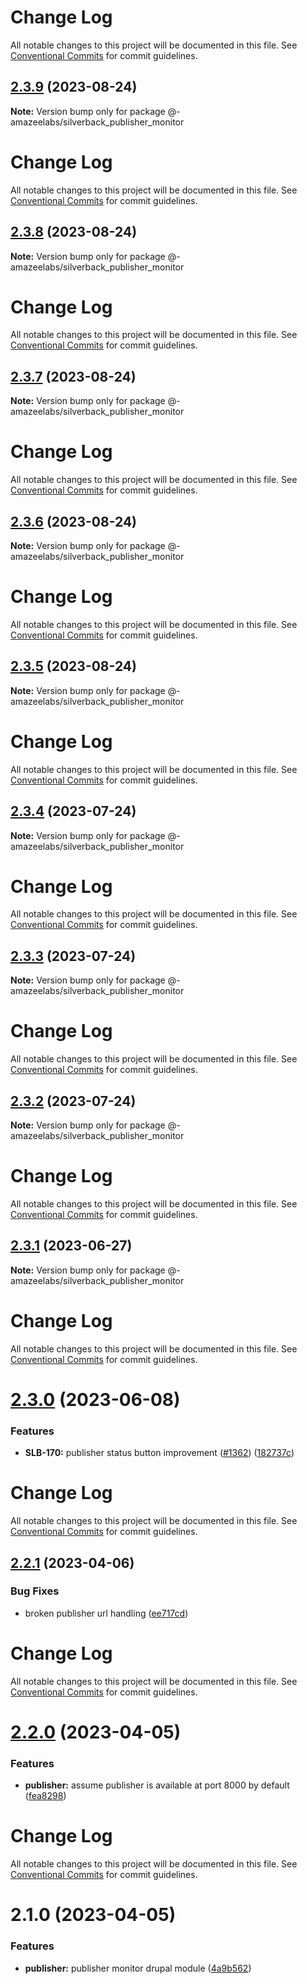# Change Log

All notable changes to this project will be documented in this file. See
[Conventional Commits](https://conventionalcommits.org) for commit guidelines.

## [2.3.9](https://github.com/AmazeeLabs/silverback-mono/compare/@-amazeelabs/silverback_publisher_monitor@2.3.8...@-amazeelabs/silverback_publisher_monitor@2.3.9) (2023-08-24)

**Note:** Version bump only for package
@-amazeelabs/silverback_publisher_monitor

# Change Log

All notable changes to this project will be documented in this file. See
[Conventional Commits](https://conventionalcommits.org) for commit guidelines.

## [2.3.8](https://github.com/AmazeeLabs/silverback-mono/compare/@-amazeelabs/silverback_publisher_monitor@2.3.7...@-amazeelabs/silverback_publisher_monitor@2.3.8) (2023-08-24)

**Note:** Version bump only for package
@-amazeelabs/silverback_publisher_monitor

# Change Log

All notable changes to this project will be documented in this file. See
[Conventional Commits](https://conventionalcommits.org) for commit guidelines.

## [2.3.7](https://github.com/AmazeeLabs/silverback-mono/compare/@-amazeelabs/silverback_publisher_monitor@2.3.6...@-amazeelabs/silverback_publisher_monitor@2.3.7) (2023-08-24)

**Note:** Version bump only for package
@-amazeelabs/silverback_publisher_monitor

# Change Log

All notable changes to this project will be documented in this file. See
[Conventional Commits](https://conventionalcommits.org) for commit guidelines.

## [2.3.6](https://github.com/AmazeeLabs/silverback-mono/compare/@-amazeelabs/silverback_publisher_monitor@2.3.5...@-amazeelabs/silverback_publisher_monitor@2.3.6) (2023-08-24)

**Note:** Version bump only for package
@-amazeelabs/silverback_publisher_monitor

# Change Log

All notable changes to this project will be documented in this file. See
[Conventional Commits](https://conventionalcommits.org) for commit guidelines.

## [2.3.5](https://github.com/AmazeeLabs/silverback-mono/compare/@-amazeelabs/silverback_publisher_monitor@2.3.4...@-amazeelabs/silverback_publisher_monitor@2.3.5) (2023-08-24)

**Note:** Version bump only for package
@-amazeelabs/silverback_publisher_monitor

# Change Log

All notable changes to this project will be documented in this file. See
[Conventional Commits](https://conventionalcommits.org) for commit guidelines.

## [2.3.4](https://github.com/AmazeeLabs/silverback-mono/compare/@-amazeelabs/silverback_publisher_monitor@2.3.3...@-amazeelabs/silverback_publisher_monitor@2.3.4) (2023-07-24)

**Note:** Version bump only for package
@-amazeelabs/silverback_publisher_monitor

# Change Log

All notable changes to this project will be documented in this file. See
[Conventional Commits](https://conventionalcommits.org) for commit guidelines.

## [2.3.3](https://github.com/AmazeeLabs/silverback-mono/compare/@-amazeelabs/silverback_publisher_monitor@2.3.2...@-amazeelabs/silverback_publisher_monitor@2.3.3) (2023-07-24)

**Note:** Version bump only for package
@-amazeelabs/silverback_publisher_monitor

# Change Log

All notable changes to this project will be documented in this file. See
[Conventional Commits](https://conventionalcommits.org) for commit guidelines.

## [2.3.2](https://github.com/AmazeeLabs/silverback-mono/compare/@-amazeelabs/silverback_publisher_monitor@2.3.1...@-amazeelabs/silverback_publisher_monitor@2.3.2) (2023-07-24)

**Note:** Version bump only for package
@-amazeelabs/silverback_publisher_monitor

# Change Log

All notable changes to this project will be documented in this file. See
[Conventional Commits](https://conventionalcommits.org) for commit guidelines.

## [2.3.1](https://github.com/AmazeeLabs/silverback-mono/compare/@-amazeelabs/silverback_publisher_monitor@2.3.0...@-amazeelabs/silverback_publisher_monitor@2.3.1) (2023-06-27)

**Note:** Version bump only for package
@-amazeelabs/silverback_publisher_monitor

# Change Log

All notable changes to this project will be documented in this file. See
[Conventional Commits](https://conventionalcommits.org) for commit guidelines.

# [2.3.0](https://github.com/AmazeeLabs/silverback-mono/compare/@-amazeelabs/silverback_publisher_monitor@2.2.1...@-amazeelabs/silverback_publisher_monitor@2.3.0) (2023-06-08)

### Features

- **SLB-170:** publisher status button improvement
  ([#1362](https://github.com/AmazeeLabs/silverback-mono/issues/1362))
  ([182737c](https://github.com/AmazeeLabs/silverback-mono/commit/182737cf00651f39e0c12e2de913fcb64bc94d47))

# Change Log

All notable changes to this project will be documented in this file. See
[Conventional Commits](https://conventionalcommits.org) for commit guidelines.

## [2.2.1](https://github.com/AmazeeLabs/silverback-mono/compare/@-amazeelabs/silverback_publisher_monitor@2.2.0...@-amazeelabs/silverback_publisher_monitor@2.2.1) (2023-04-06)

### Bug Fixes

- broken publisher url handling
  ([ee717cd](https://github.com/AmazeeLabs/silverback-mono/commit/ee717cd4c8692da3e6e4c924b5d93c24879afe2c))

# Change Log

All notable changes to this project will be documented in this file. See
[Conventional Commits](https://conventionalcommits.org) for commit guidelines.

# [2.2.0](https://github.com/AmazeeLabs/silverback-mono/compare/@-amazeelabs/silverback_publisher_monitor@2.1.0...@-amazeelabs/silverback_publisher_monitor@2.2.0) (2023-04-05)

### Features

- **publisher:** assume publisher is available at port 8000 by default
  ([fea8298](https://github.com/AmazeeLabs/silverback-mono/commit/fea8298ab8a2a102a361b303d7023f26ae88fd68))

# Change Log

All notable changes to this project will be documented in this file. See
[Conventional Commits](https://conventionalcommits.org) for commit guidelines.

# 2.1.0 (2023-04-05)

### Features

- **publisher:** publisher monitor drupal module
  ([4a9b562](https://github.com/AmazeeLabs/silverback-mono/commit/4a9b56261c533d92c4f49fc1f1491e58ea4cd5e4))
